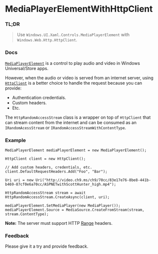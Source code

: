 # MediaPlayerElementWithHttpClient

### TL;DR

> Use `Windows.UI.Xaml.Controls.MediaPlayerElement` with `Windows.Web.Http.HttpClient`.

### Docs

[`MediaPlayerElement`][mediaplayerelement] is a control to play audio and video in Windows Universal/Store apps.

However, when the audio or video is served from an internet server, using [`HttpClient`][httpclient] is a better choice to handle the request because you can provide:

* Authentication credentials.
* Custom headers.
* Etc.

The `HttpRandomAccessStream` class is a wrapper on top of `HttpClient` that can stream content from the internet and can be consumed as an `IRandomAcessStream` or `IRandomAccessStreamWithContentType`.

### Example

    MediaPlayerElement mediaPlayerElement = new MediaPlayerElement();

    HttpClient client = new HttpClient();

    // Add custom headers, credentials, etc.
    client.DefaultRequestHeaders.Add("Foo", "Bar");

    Uri uri = new Uri("http://video.ch9.ms/ch9/70cc/83e17e76-8be8-441b-b469-87cf0e6a70cc/ASPNETwithScottHunter_high.mp4");

    HttpRandomAccessStream stream = await HttpRandomAccessStream.CreateAsync(client, uri);

    mediaPlayerElement.SetMediaPlayer(new MediaPlayer());
    mediaPlayerElement.Source = MediaSource.CreateFromStream(stream, stream.ContentType);


**Note:** The server must support HTTP [Range](http://www.w3.org/Protocols/rfc2616/rfc2616-sec14.html#sec14.5) headers.

### Feedback

Please give it a try and provide feedback.


[mediaplayerelement]: https://msdn.microsoft.com/library/windows/apps/windows.ui.xaml.controls.mediaplayerelement
[httpclient]: https://msdn.microsoft.com/en-us/library/windows/apps/windows.web.http.httpclient.aspx
